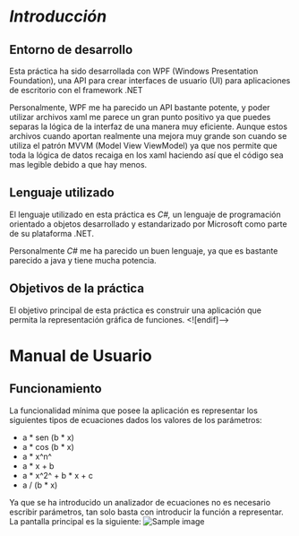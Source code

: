 # _Introducción_

## Entorno de desarrollo

Esta práctica ha sido desarrollada con WPF (Windows Presentation Foundation), una API para crear interfaces de usuario (UI) para aplicaciones de escritorio con el framework .NET

Personalmente, WPF me ha parecido un API bastante potente, y poder utilizar archivos xaml me parece un gran punto positivo ya que puedes separas la lógica de la interfaz de una manera muy eficiente. Aunque estos archivos cuando aportan realmente una mejora muy grande son cuando se utiliza el patrón MVVM (Model View ViewModel) ya que nos permite que toda la lógica de datos recaiga en los xaml haciendo así que el código sea mas legible debido a que hay menos.

## Lenguaje utilizado
El lenguaje utilizado en esta práctica es _C#,_ un lenguaje de programación orientado a objetos desarrollado y estandarizado por Microsoft como parte de su plataforma .NET.

Personalmente _C#_ me ha parecido un buen lenguaje, ya que es bastante parecido a java y tiene mucha potencia.

## Objetivos de la práctica
El objetivo principal de esta práctica es construir una aplicación que permita la representación gráfica de funciones.
<![endif]-->

# Manual de Usuario

## Funcionamiento

La funcionalidad mínima que posee la aplicación es representar los siguientes tipos de ecuaciones dados los valores de los parámetros:
* a * sen (b * x)
* a * cos (b * x)
* a * x^n^
* a * x + b
* a * x^2^ + b * x + c
* a / (b * x)

Ya que se ha introducido un analizador de ecuaciones no es necesario escribir parámetros, tan solo basta con introducir la función a representar.
La pantalla principal es la siguiente:
![Sample image](parking2.png?raw=true "Sample image")
